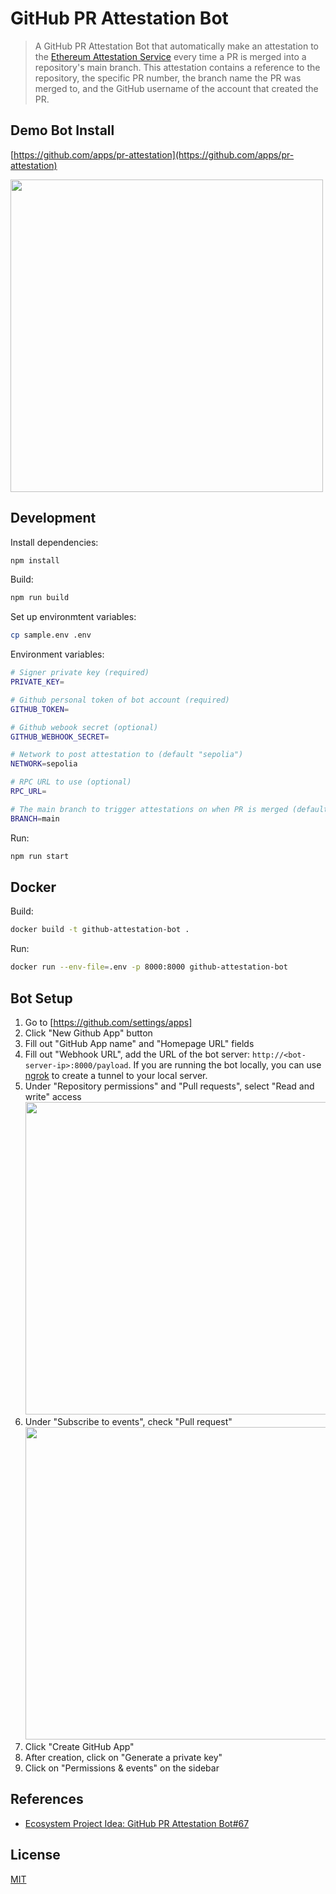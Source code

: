 # GitHub PR Attestation Bot

> A GitHub PR Attestation Bot that automatically make an attestation to the [Ethereum Attestation Service](https://easscan.org/) every time a PR is merged into a repository's main branch. This attestation contains a reference to the repository, the specific PR number, the branch name the PR was merged to, and the GitHub username of the account that created the PR.

## Demo Bot Install

[https://github.com/apps/pr-attestation](https://github.com/apps/pr-attestation)

<img src="https://user-images.githubusercontent.com/168240/248449531-da08e3d9-2c9b-4bce-afad-4bd696c6ed01.png" width="500px">

## Development

Install dependencies:

```sh
npm install
```

Build:

```sh
npm run build
```

Set up environmtent variables:

```sh
cp sample.env .env
```

Environment variables:

```sh
# Signer private key (required)
PRIVATE_KEY=

# Github personal token of bot account (required)
GITHUB_TOKEN=

# Github webook secret (optional)
GITHUB_WEBHOOK_SECRET=

# Network to post attestation to (default "sepolia")
NETWORK=sepolia

# RPC URL to use (optional)
RPC_URL=

# The main branch to trigger attestations on when PR is merged (default "main")
BRANCH=main
```

Run:

```sh
npm run start
```

## Docker

Build:

```sh
docker build -t github-attestation-bot .
```

Run:

```sh
docker run --env-file=.env -p 8000:8000 github-attestation-bot
```

## Bot Setup

1. Go to [https://github.com/settings/apps]
1. Click "New Github App" button
1. Fill out "GitHub App name" and "Homepage URL" fields
1. Fill out "Webhook URL", add the URL of the bot server: `http://<bot-server-ip>:8000/payload`. If you are running the bot locally, you can use [ngrok](https://ngrok.com/) to create a tunnel to your local server.
1. Under "Repository permissions" and "Pull requests", select "Read and write" access
    <img src="https://user-images.githubusercontent.com/168240/248449094-5d63d232-fb8b-4cda-9e8e-a83440ad8461.png" width="500px">
1. Under "Subscribe to events", check "Pull request"
    <img src="https://user-images.githubusercontent.com/168240/248449340-0e1bd936-2f81-4ca8-a504-0d2faf26863c.png" width="500px">
1. Click "Create GitHub App"
1. After creation, click on "Generate a private key"
1. Click on "Permissions & events" on the sidebar

## References

- [Ecosystem Project Idea: GitHub PR Attestation Bot#67](https://github.com/orgs/ethereum-optimism/projects/31/views/4?pane=issue&itemId=29632592)

## License

[MIT](LICENSE)
